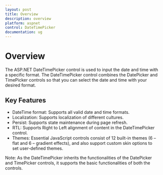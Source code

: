 ```yaml
---
layout: post
title: Overview
description: overview
platform: aspnet
control: DateTimePicker
documentation: ug
---
```


# Overview

The ASP.NET DateTimePicker control is used to input the date and time with a specific format. The DateTimePicker control combines the DatePicker and TimePicker controls so that you can select the date and time with your desired format.

## Key Features

* DateTime format: Supports all valid date and time formats.
* Localization: Supports localization of different cultures.
* Persist: Supports state maintenance during page refresh.
* RTL: Supports Right to Left alignment of content in the DateTimePicker control.
* Themes: Essential JavaScript controls consist of 12 built-in themes (6 – flat and 6 – gradient effects), and also support custom skin options to set user-defined themes.


Note: As the DateTimePicker inherits the functionalities of the DatePicker and TimePicker controls, it supports the basic functionalities of both the controls.

